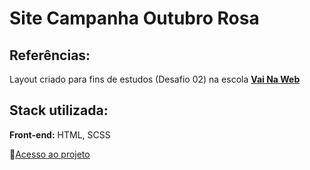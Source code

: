 # Site Campanha Outubro Rosa
 
## Referências:
Layout criado para fins de estudos (Desafio 02) na escola [**Vai Na Web**](https://vainaweb.com.br/)
 
 
## Stack utilizada:

**Front-end:** HTML, SCSS


:open_file_folder:[Acesso ao projeto](https://vercel.com/new/dalissrs-projects)



